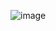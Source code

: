 ![image](https://github.com/OmegaTroy/css-imagen-hover/assets/57204144/c66da0cf-cd4d-4879-9786-bb9706d8a492)
